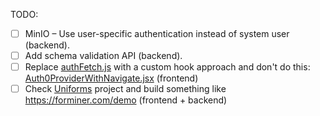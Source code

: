 TODO:
- [ ] MinIO – Use user-specific authentication instead of system user (backend).
- [ ] Add schema validation API (backend).
- [ ] Replace [authFetch.js](../frontend/src/api/authFetch.js) with a custom hook approach and don't do this: [Auth0ProviderWithNavigate.jsx](../frontend/src/Auth0ProviderWithNavigate.jsx) (frontend)
- [ ] Check [Uniforms](https://uniforms.tools/) project and build something like https://forminer.com/demo (frontend + backend)